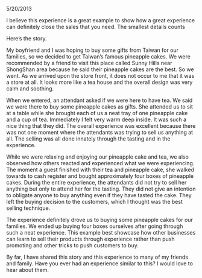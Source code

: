 5/20/2013

I believe this experience is a great example to show how a great experience can definitely close the sales that you need. The smallest details counts

Here’s the story.

My boyfriend and I was hoping to buy some gifts from Taiwan for our families, so we decided to get Taiwan’s famous pineapple cakes. We were recommended by a friend to visit this place called Sunny Hills near ShongShan area because he said their pineapple cakes are the best. So we went. As we arrived upon the store front, it does not occur to me that it was a store at all. It looks more like a tea house and the overall design was very calm and soothing.

When we entered, an attendant asked if we were here to have tea. We said we were there to buy some pineapple cakes as gifts. She attended us to sit at a table while she brought each of us a neat tray of one pineapple cake and a cup of tea. Immediately I felt very warm deep inside. It was such a nice thing that they did. The overall experience was excellent because there was not one moment where the attendants was trying to sell us anything at all. The selling was all done innately through the tasting and in the experience.

While we were relaxing and enjoying our pineapple cake and tea, we also observed how others reacted and experienced what we were experiencing. The moment a guest finished with their tea and pineapple cake, she walked towards to cash register and bought approximately four boxes of pineapple cakes. During the entire experience, the attendants did not try to sell her anything but only to attend her for the tasting. They did not give an intention to obligate anyone to buy anything even if they have tasted the cake. They left the buying decision to the customers, which I thought was the best selling technique.

The experience definitely drove us to buying some pineapple cakes for our families. We ended up buying four boxes ourselves after going through such a neat experience. This example best showcase how other businesses can learn to sell their products through experience rather than push promoting and other tricks to push customers to buy.

By far, I have shared this story and this experience to many of my friends and family. Have you ever had an experience similar to this? I would love to hear about them.
